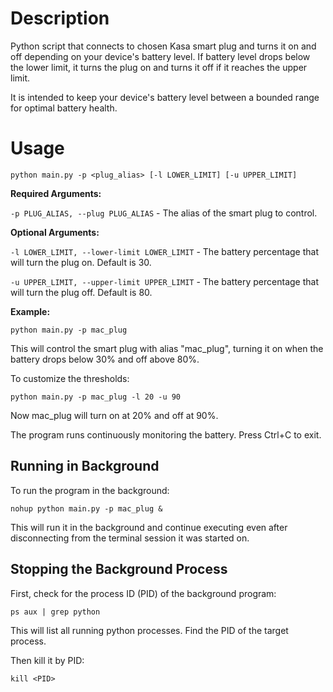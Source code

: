 # Description

Python script that connects to chosen Kasa smart plug and turns it on and off depending on your device's battery level. If battery level drops below the lower limit, it turns the plug on and turns it off if it reaches the upper limit. 

It is intended to keep your device's battery level between a bounded range for optimal battery health.

# Usage

```
python main.py -p <plug_alias> [-l LOWER_LIMIT] [-u UPPER_LIMIT]
```

**Required Arguments:**

`-p PLUG_ALIAS, --plug PLUG_ALIAS` - The alias of the smart plug to control.

**Optional Arguments:** 

`-l LOWER_LIMIT, --lower-limit LOWER_LIMIT` - The battery percentage that will turn the plug on. Default is 30.

`-u UPPER_LIMIT, --upper-limit UPPER_LIMIT` - The battery percentage that will turn the plug off. Default is 80.


**Example:**

```
python main.py -p mac_plug
```

This will control the smart plug with alias "mac_plug", turning it on when the battery drops below 30% and off above 80%.


To customize the thresholds:

```
python main.py -p mac_plug -l 20 -u 90 
```

Now mac_plug will turn on at 20% and off at 90%.

The program runs continuously monitoring the battery. Press Ctrl+C to exit.

## Running in Background

To run the program in the background:

```
nohup python main.py -p mac_plug &
```

This will run it in the background and continue executing even after disconnecting from the terminal session it was started on.

## Stopping the Background Process

First, check for the process ID (PID) of the background program:

```
ps aux | grep python
```

This will list all running python processes. Find the PID of the target process.

Then kill it by PID:

```
kill <PID>
```